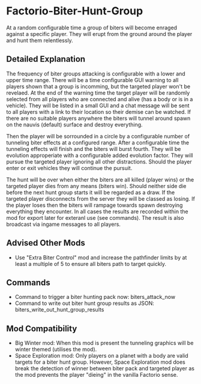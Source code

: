 # Factorio-Biter-Hunt-Group

At a random configurable time a group of biters will become enraged against a specific player. They will erupt from the ground around the player and hunt them relentlessly.


Detailed Explanation
-----------

The frequency of biter groups attacking is configurable with a lower and upper time range. There will be a time configurable GUI warning to all players shown that a group is incomming, but the targeted player won't be revelaed. At the end of the warning time the target player will be randomly selected from all players who are connected and alive (has a body or is in a vehicle). They will be listed in a small GUI and a chat message will be sent to all players with a link to their location so their demise can be watched. If there are no suitable players anywhere the biters will tunnel around spawn on the nauvis (default) surface and destroy everything.

Then the player will be sorrounded in a circle by a configurable number of tunneling biter effects at a configured range. After a configurable time the tunneling effects will finish and the biters will burst fourth. They will be evolution approperiate with a configurable added evolution factor. They will pursue the targeted player ignoring all other distractions. Should the player enter or exit vehicles they will continue the pursuit.

The hunt will be over when either the biters are all killed (player wins) or the targeted player dies from any means (biters win). Should neither side die before the next hunt group starts it will be regarded as a draw. If the targeted player disconnects from the server they will be classed as losing. If the player loses then the biters will rampage towards spawn destroying everything they encounter. In all cases the results are recorded within the mod for export later for exteranl use (see commands). The result is also broadcast via ingame messages to all players.


Advised Other Mods
--------------

- Use "Extra Biter Control" mod and increase the pathfinder limits by at least a multiple of 5 to ensure all biters path to target quickly.

Commands
------------

- Command to trigger a biter hunting pack now: biters_attack_now
- Command to write out biter hunt group results as JSON: biters_write_out_hunt_group_results

Mod Compatibility
-------------

- Big Winter mod: When this mod is present the tunneling graphics will be winter themed (utilises the mod).
- Space Exploration mod: Only players on a planet with a body are valid targets for a biter hunt group. However, Space Exploration mod does break the detection of winner between biter pack and targeted player as the mod prevents the player "dieing" in the vanilla Factorio sense.